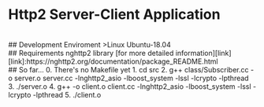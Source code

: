 # Http2 Server-Client Application
<br>
## Development Enviroment
>Linux Ubuntu-18.04
<br>
## Requirements
nghttp2 library
[for more detailed information][link]
[link]:https://nghttp2.org/documentation/package_README.html  
<br>
## So far... 
0. There's no Makefile yet
1. cd src
2. g++ class/Subscriber.cc -o server.o server.cc -lnghttp2_asio -lboost_system -lssl -lcrypto -lpthread 
3. ./server.o
4.  g++ -o client.o client.cc -lnghttp2_asio -lboost_system -lssl -lcrypto -lpthread
5. ./client.o